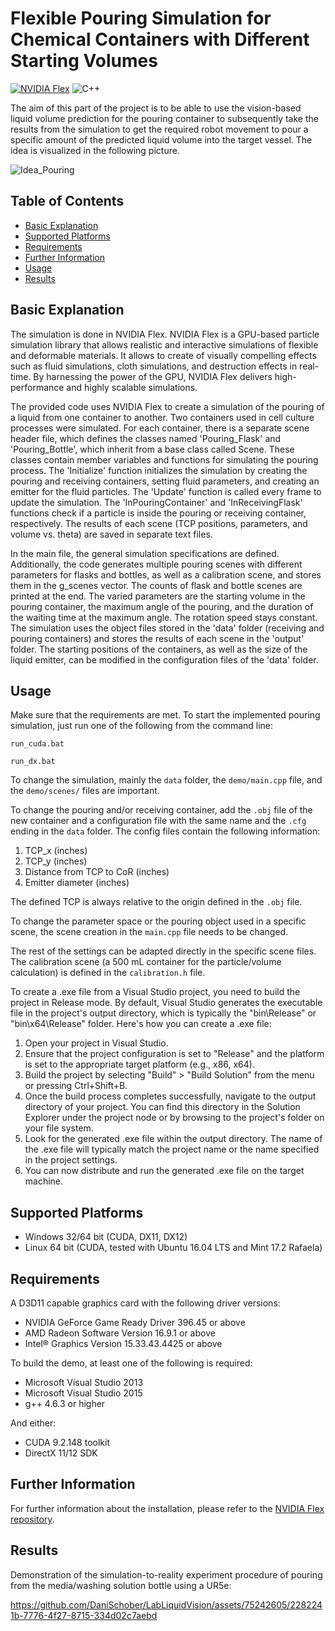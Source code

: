 
# Flexible Pouring Simulation for Chemical Containers with Different Starting Volumes
 
[![NVIDIA Flex](https://img.shields.io/badge/NVIDIA-Flex-green)](https://developer.nvidia.com/flex)
![C++](https://img.shields.io/badge/C++-11-orange)

The aim of this part of the project is to be able to use the vision-based liquid volume prediction for the pouring container to subsequently take the results from the simulation to get the required robot movement to pour a specific amount of the predicted liquid volume into the target vessel. The idea is visualized in the following picture.

![Idea_Pouring](https://github.com/DaniSchober/LabLiquidVision/assets/75242605/22f34bab-c1ff-4e21-8b93-68bc24e62e57)

## Table of Contents

- [Basic Explanation](#explanation)
- [Supported Platforms](#platforms)
- [Requirements](#requirements)
- [Further Information](#information)
- [Usage](#usage)
- [Results](#results)


## <a id="explanation"></a> Basic Explanation

The simulation is done in NVIDIA Flex. NVIDIA Flex is a GPU-based particle simulation library that allows realistic and interactive simulations of flexible and deformable materials. It allows to create of visually compelling effects such as fluid simulations, cloth simulations, and destruction effects in real-time. By harnessing the power of the GPU, NVIDIA Flex delivers high-performance and highly scalable simulations.

The provided code uses NVIDIA Flex to create a simulation of the pouring of a liquid from one container to another. Two containers used in cell culture processes were simulated. 
For each container, there is a separate scene header file, which defines the classes named 'Pouring_Flask' and 'Pouring_Bottle', which inherit from a base class called Scene.
These classes contain member variables and functions for simulating the pouring process. The 'Initialize' function initializes the simulation by creating the pouring and receiving containers, setting fluid parameters, and creating an emitter for the fluid particles. The 'Update' function is called every frame to update the simulation. The 'InPouringContainer' and 'InReceivingFlask' functions check if a particle is inside the pouring or receiving container, respectively. The results of each scene (TCP positions, parameters, and volume vs. theta) are saved in separate text files.

In the main file, the general simulation specifications are defined. Additionally, the code generates multiple pouring scenes with different parameters for flasks and bottles, as well as a calibration scene, and stores them in the g_scenes vector. The counts of flask and bottle scenes are printed at the end. The varied parameters are the starting volume in the pouring container, the maximum angle of the pouring, and the duration of the waiting time at the maximum angle. The rotation speed stays constant. The simulation uses the object files stored in the 'data' folder (receiving and pouring containers) and stores the results of each scene in the 'output' folder. The starting positions of the containers, as well as the size of the liquid emitter, can be modified in the configuration files of the 'data' folder.

## Usage
Make sure that the requirements are met. To start the implemented pouring simulation, just run one of the following from the command line:

```
run_cuda.bat
```
```
run_dx.bat
```

To change the simulation, mainly the `data` folder, the `demo/main.cpp` file, and the `demo/scenes/` files are important.

To change the pouring and/or receiving container, add the `.obj` file of the new container and a configuration file with the same name and the `.cfg` ending in the `data` folder. The config files contain the following information: 

1. TCP_x (inches)
2. TCP_y (inches)
3. Distance from TCP to CoR (inches)
4. Emitter diameter (inches)

The defined TCP is always relative to the origin defined in the `.obj` file.

To change the parameter space or the pouring object used in a specific scene, the scene creation in the `main.cpp` file needs to be changed.

The rest of the settings can be adapted directly in the specific scene files. The calibration scene (a 500 mL container for the particle/volume calculation) is defined in the `calibration.h` file.

To create a .exe file from a Visual Studio project, you need to build the project in Release mode. By default, Visual Studio generates the executable file in the project's output directory, which is typically the "bin\Release" or "bin\x64\Release" folder. Here's how you can create a .exe file:

1. Open your project in Visual Studio.
2. Ensure that the project configuration is set to "Release" and the platform is set to the appropriate target platform (e.g., x86, x64).
3. Build the project by selecting "Build" > "Build Solution" from the menu or pressing Ctrl+Shift+B.
4. Once the build process completes successfully, navigate to the output directory of your project. You can find this directory in the Solution Explorer under the project node or by browsing to the project's folder on your file system.
5. Look for the generated .exe file within the output directory. The name of the .exe file will typically match the project name or the name specified in the project settings.
6. You can now distribute and run the generated .exe file on the target machine.

## <a id="platforms"></a> Supported Platforms

* Windows 32/64 bit (CUDA, DX11, DX12)
* Linux 64 bit (CUDA, tested with Ubuntu 16.04 LTS and Mint 17.2 Rafaela)

## Requirements

A D3D11 capable graphics card with the following driver versions:

* NVIDIA GeForce Game Ready Driver 396.45 or above
* AMD Radeon Software Version 16.9.1 or above
* Intel® Graphics Version 15.33.43.4425 or above

To build the demo, at least one of the following is required:

* Microsoft Visual Studio 2013
* Microsoft Visual Studio 2015
* g++ 4.6.3 or higher

And either: 

* CUDA 9.2.148 toolkit
* DirectX 11/12 SDK

## <a id="information"></a> Further Information

For further information about the installation, please refer to the [NVIDIA Flex repository](https://github.com/NVIDIAGameWorks/FleX).

## Results

Demonstration of the simulation-to-reality experiment procedure of pouring from the media/washing solution bottle using a UR5e:

https://github.com/DaniSchober/LabLiquidVision/assets/75242605/2282241b-7776-4f27-8715-334d02c7aebd









